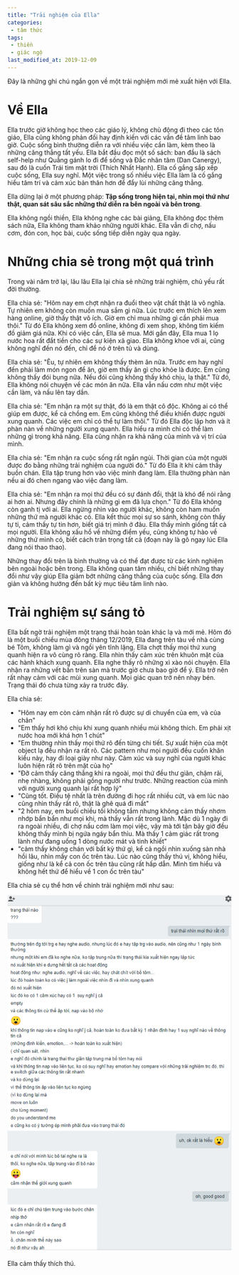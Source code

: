 ```yaml
---
title: "Trải nghiệm của Ella"
categories:
 - tâm thức
tags:
 - thiền
 - giác ngộ
last_modified_at: 2019-12-09
---
```


Đây là những ghi chú ngắn gọn về một trải nghiệm mới mẻ xuất hiện với Ella.


# Về Ella

Ella trước giờ không học theo các giáo lý, không chủ động đi theo các tôn giáo, Ella cũng không phản đối hay định kiến với các vấn đề tâm linh bao giờ. Cuộc sống bình thường diễn ra với nhiều việc cần làm, kèm theo là những căng thẳng tất yếu. Ella bắt đầu đọc một số sách: ban đầu là sách self-help như Quẳng gánh lo đi để sống và Đắc nhân tâm (Dan Canergy), sau đó là cuốn Trái tim mặt trời (Thích Nhất Hạnh). Ella cố gắng sắp xếp cuộc sống, Ella suy nghĩ. Một việc trong số nhiều việc Ella làm là cố gắng hiểu tâm trí và cảm xúc bản thân hơn để đẩy lùi những căng thẳng.

Ella dừng lại ở một phương pháp: **Tập sống trong hiện tại, nhìn mọi thứ như thật, quan sát sâu sắc những thứ diễn ra bên ngoài và bên trong**.

Ella không ngồi thiền, Ella không nghe các bài giảng, Ella không đọc thêm sách nữa, Ella không tham khảo những người khác. Ella vẫn đi chợ, nấu cơm, đón con, học bài, cuộc sống tiếp diễn ngày qua ngày.

# Những chia sẻ trong một quá trình

Trong vài năm trở lại, lâu lâu Ella lại chia sẻ những trải nghiệm, chủ yếu rất đời thường.

Ella chia sẻ: "Hôm nay em chợt nhận ra đuổi theo vật chất thật là vô nghĩa. Tự nhiên em không còn muốn mua sắm gì nữa. Lúc trước em thích lên xem hàng online, giờ thấy thật vô ích. Giờ em chỉ mua những gì cần phải mua thôi." Từ đó Ella không xem đồ online, không đi xem shop, không tìm kiếm đồ giảm giá nữa. Khi có việc cần, Ella sẽ mua. Mới gần đây, Ella mua 1 lọ nước hoa rất đắt tiền cho các sự kiện xã giao. Ella không khoe với ai, cũng không nghĩ đến nó đến, chỉ để nó ở trên tủ và dùng.

Ella chia sẻ: "Êu, tự nhiên em không thấy thèm ăn nữa. Trước em hay nghĩ đến phải làm món ngon để ăn, giờ em thấy ăn gì cho khỏe là được. Em cũng không thấy đói bụng nữa. Nếu đói cũng không thấy khó chịu, lạ thật." Từ đó, Ella không nói chuyện về các món ăn nữa. Ella vẫn nấu cơm như một việc cần làm, và nấu lên tay dần.

Ella chia sẻ: "Em nhận ra một sự thật, đó là em thật cô độc. Không ai có thể giúp em được, kể cả chồng em. Em cũng không thể điều khiển được người xung quanh. Các việc em chỉ có thể tự làm thôi." Từ đó Ella độc lập hơn và ít phàn nàn về những người xung quanh. Ella hiểu ra mình chỉ có thể làm những gì trong khả năng. Ella cũng nhận ra khả năng của mình và vị trí của mình.

Ella chia sẻ: "Em nhận ra cuộc sống rất ngắn ngủi. Thời gian của một người được đo bằng những trải nghiệm của người đó." Từ đó Ella ít khi cảm thấy buồn chán. Ella tập trung hơn vào việc mình đang làm. Ella thường phàn nàn nếu ai đó chen ngang vào việc đang làm.

Ella chia sẻ: "Em nhận ra mọi thứ đều có sự đánh đổi, thật là khó để nói rằng ai hơn ai. Nhưng đây chính là những gì em đã lựa chọn." Từ đó Ella không còn ganh tị với ai. Ella ngừng nhìn vào người khác, không còn ham muốn những thứ mà người khác có. Ella kết thúc mọi sự so sánh, không còn thấy tự ti, cảm thấy tự tin hơn, biết giá trị mình ở đâu. Ella thấy mình giống tất cả mọi người. Ella không xấu hổ về những điểm yếu, cũng không tự hào về những thứ mình có, biết cách trân trọng tất cả (đoạn này là gõ ngay lúc Ella đang nói thao thao).

Những thay đổi trên là bình thường và có thể đạt được từ các kinh nghiệm bên ngoài hoặc bên trong. Ella không quan tâm nhiều, chỉ biết những thay đổi như vậy giúp Ella giảm bớt những căng thẳng của cuộc sống. Ella đơn giản và không hướng đến bất kỳ mục tiêu tâm linh nào.

# Trải nghiệm sự sáng tỏ

Ella bất ngờ trải nghiệm một trạng thái hoàn toàn khác lạ và mới mẻ. Hôm đó là một buổi chiều mùa đông tháng 12/2019, Ella đang trên tàu về nhà cùng bé Tôm, không làm gì và ngồi yên tĩnh lặng. Ella chợt thấy mọi thứ xung quanh hiện ra vô cùng rõ ràng. Ella nhìn thấy cảm xúc trên khuôn mặt của các hành khách xung quanh. Ella nghe thấy rõ những xì xào nói chuyện. Ella nhận ra những vết bấn trên sàn mà trước giờ chưa bao giờ để ý. Ella trở nên rất nhạy cảm với các mùi xung quanh. Mọi giác quan trở nên nhạy bén. Trạng thái đó chưa từng xảy ra trước đây.

Ella chia sẻ:

 - "Hôm nay em còn cảm nhận rất rõ được sự di chuyển của em, và của chân"
 - "Em thấy hơi khó chịu khi xung quanh nhiều mùi không thích. Em phải xịt nước hoa mới khá hơn 1 chút"
 - "Em thường nhìn thấy mọi thứ rõ đến từng chi tiết. Sự xuất hiện của một object lạ đều nhận ra rất rõ. Các pattern như mọi người đều cuốn khăn kiểu này, hay đi loại giày như này. Cảm xúc và suy nghĩ của người khác luôn hiện rất rõ trên mặt của họ"
 - "Đỡ cảm thấy căng thẳng khi ra ngoài, mọi thứ đều thư giãn, chậm rãi, nhẹ nhàng, không phải gồng người như trước. Những reaction của mình với người xung quanh lại rất hợp lý"
 - "Cũng tốt. Điều tệ nhất là trên đường đi học rất nhiều cứt, và em lúc nào cũng nhìn thấy rất rõ, thật là ghê quá đi mất"
 - "2 hôm nay, em buổi chiều tối không tắm nhưng không cảm thấy nhơm nhớp bẩn bẩn như mọi khi, mà thấy vẫn rất trong lành. Mặc dù 1 ngày đi ra ngoài nhiều, đi chợ nấu cơm làm mọi việc, vậy mà tới tận bây giờ đều không thấy mình bị ngứa ngáy bẩn thỉu. Mà thấy 1 cảm giác rất trong lành như đang uống 1 dòng nước mát và tinh khiết"
 - "cảm thấy không chán với bất kỳ thứ gì, kể cả ngồi nhìn xuống sàn nhà hồi lâu, nhìn mấy con ốc trên tàu. Lúc nào cũng thấy thú vị, không hiểu, giống như là kể cả con ốc trên tàu cũng rất hấp dẫn. Mình tìm hiểu và không hết thứ để hiểu về 1 con ốc trên tàu"

Ella chia sẻ cụ thể hơn về chính trải nghiệm mới như sau:

<img src="/images/ella-experience.png" title="Ella's experience">

Ella cảm thấy thích thú.